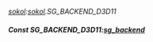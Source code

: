 _[sokol](../../modules/sokol/sokol-module.md):[sokol](../../modules/sokol/sokol-module.md).SG\_BACKEND\_D3D11_
##### Const SG\_BACKEND\_D3D11:[sg_backend](../../modules/sokol/sokol-sg_backend.md)
